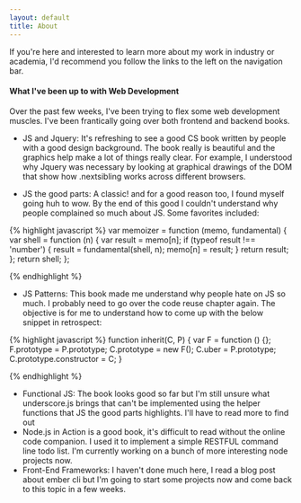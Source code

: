 ```yaml
---
layout: default
title: About
---
```


If you're here and interested to learn more about my work in industry or academia, I'd recommend you follow the links to the left on the navigation bar.
 

#### What I've been up to with Web Development

Over the past few weeks, I've been trying to flex some web development muscles. I've been frantically going over both frontend and backend books. 
* JS and Jquery: It's refreshing to see a good CS book written by people with a good design background. The book really is beautiful and the graphics help make a lot of things really clear. For example, I understood why Jquery was necessary by looking at graphical drawings of the DOM that show how .nextsibling works across different browsers.

* JS the good parts: A classic! and for a good reason too, I found myself going huh to wow. By the end of this good I couldn't understand why people complained so much about JS. Some favorites included:

{% highlight javascript %}
   var memoizer = function (memo, fundamental) {
        var shell = function (n) {
            var result = memo[n];
            if (typeof result !== 'number') {
                result = fundamental(shell, n);
                memo[n] = result;
            }
            return result;
        };
        return shell;
    };

{% endhighlight %}


* JS Patterns: This book made me understand why people hate on JS so much. I probably need to go over the code reuse chapter again. The objective is for me to understand how to come up with the below snippet in retrospect:

{% highlight javascript %}
function inherit(C, P) {
var F = function () {};
 F.prototype = P.prototype;
 C.prototype = new F();
 C.uber = P.prototype;
 C.prototype.constructor = C;
}

{% endhighlight %}
* Functional JS: The book looks good so far but I'm still unsure what underscore.js brings that can't be implemented using the helper functions that JS the good parts highlights. I'll have to read more to find out
* Node.js in Action is a good book, it's difficult to read without the online code companion. I used it to implement a simple RESTFUL command line todo list. I'm currently working on a bunch of more interesting node projects now. 
* Front-End Frameworks: I haven't done much here, I read a blog post about ember cli but I'm going to start some projects now and come back to this topic in a few weeks.